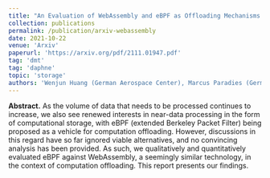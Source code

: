 ```yaml
---
title: "An Evaluation of WebAssembly and eBPF as Offloading Mechanisms in the Context of Computational Storage"
collection: publications
permalink: /publication/arxiv-webassembly
date: 2021-10-22
venue: 'Arxiv'
paperurl: 'https://arxiv.org/pdf/2111.01947.pdf'
tag: 'dmt'
tag: 'daphne'
topic: 'storage'
authors: 'Wenjun Huang (German Aerospace Center), Marcus Paradies (German Aerospace Center)'
---
```


**Abstract.** As the volume of data that needs to be processed continues to increase, we also see renewed interests in near-data processing in the form of computational storage, with eBPF (extended Berkeley Packet Filter) being proposed as a vehicle for computation offloading. However, discussions in this regard have so far ignored viable alternatives, and no convincing analysis has been provided. As such, we qualitatively and quantitatively evaluated eBPF against WebAssembly, a seemingly similar technology, in the context of computation offloading. This report presents our findings.
